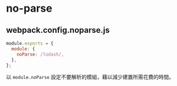 # no-parse

## webpack.config.noparse.js

```js
module.exports = {
  module: {
    noParse: /lodash/,
  },
};
```

以 `module.noParse` 設定不要解析的模組，藉以減少建置所需花費的時間。
